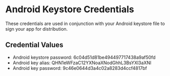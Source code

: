 # Android Keystore Credentials

These credentials are used in conjunction with your Android keystore file to sign your app for distribution. 

## Credential Values

- Android keystore password: 6c04d51d81be494497717438a9af50fd
- Android key alias: QHN1eWFzaC12YXNoaXNodGhhL3BsYXl3aXNl
- Android key password: 9c46e0644d3a4c02a8283d4ccf4817bf
      